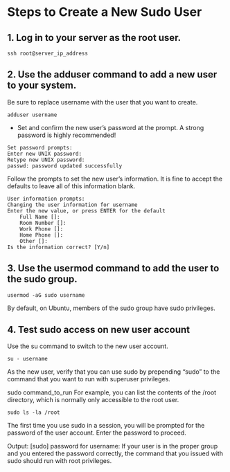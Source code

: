 # Steps to Create a New Sudo User
## 1. Log in to your server as the root user.
```
ssh root@server_ip_address
```
## 2. Use the adduser command to add a new user to your system.

Be sure to replace username with the user that you want to create.
```
adduser username
```
- Set and confirm the new user’s password at the prompt. A strong password is highly recommended!
```
Set password prompts:
Enter new UNIX password:
Retype new UNIX password:
passwd: password updated successfully
```
Follow the prompts to set the new user’s information. It is fine to accept the defaults to leave all of this information blank.
```
User information prompts:
Changing the user information for username
Enter the new value, or press ENTER for the default
    Full Name []:
    Room Number []:
    Work Phone []:
    Home Phone []:
    Other []:
Is the information correct? [Y/n]
```
## 3. Use the usermod command to add the user to the sudo group.
```
usermod -aG sudo username
```
By default, on Ubuntu, members of the sudo group have sudo privileges.

## 4. Test sudo access on new user account

Use the su command to switch to the new user account.
```
su - username
```
As the new user, verify that you can use sudo by prepending “sudo” to the command that you want to run with superuser privileges.

sudo command_to_run
For example, you can list the contents of the /root directory, which is normally only accessible to the root user.

```
sudo ls -la /root
```
The first time you use sudo in a session, you will be prompted for the password of the user account. Enter the password to proceed.

Output:
[sudo] password for username:
If your user is in the proper group and you entered the password correctly, the command that you issued with sudo should run with root privileges.
